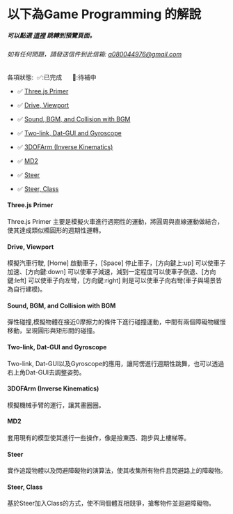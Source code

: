 # 以下為Game Programming 的解說
   ##### 可以點選 [這裡](https://yuyeh.github.io/GameProgramming/index.html) 跳轉到預覽頁面。
   ###### 如有任何問題，請發送信件到此信箱: a080044976@gmail.com

   各項狀態:&nbsp;&nbsp;✅:已完成&nbsp;&nbsp;&nbsp;&nbsp;&nbsp; 🔄:待補中

 * ✅ [Three.js Primer](https://yuyeh.github.io/GameProgramming/Thomas.html)

 * ✅ [Drive, Viewport](https://yuyeh.github.io/GameProgramming/Drive.html)

 * ✅ [Sound, BGM, and Collision with BGM](https://yuyeh.github.io/GameProgramming/GamePhysics.html)

 * ✅ [Two-link, Dat-GUI and Gyroscope](https://yuyeh.github.io/GameProgramming/KeyframeAnimation.html)

 * ✅ [3DOFArm (Inverse Kinematics)](https://yuyeh.github.io/GameProgramming/3DOFArm.html)

 * ✅ [MD2](https://yuyeh.github.io/GameProgramming/MD2.html)

 * ✅ [Steer](https://yuyeh.github.io/GameProgramming/hw6main.html)

 * ✅ [Steer, Class](https://yuyeh.github.io/GameProgramming/hw7helper/hw7main.html)

#### Three.js Primer

Three.js Primer 主要是模擬火車進行週期性的運動，將圓周與直線運動做結合，使其達成類似橢圓形的週期性運轉。


#### Drive, Viewport

模擬汽車行駛, [Home] 啟動車子，[Space] 停止車子，[方向鍵上:up] 可以使車子加速、[方向鍵:down] 可以使車子減速，減到一定程度可以使車子倒退、[方向鍵:left] 可以使車子向左彎，[方向鍵:right] 則是可以使車子向右彎(車子與場景皆為自行建模)。


#### Sound, BGM, and Collision with BGM

彈性碰撞,模擬物體在接近0摩擦力的條件下進行碰撞運動，中間有兩個障礙物緩慢移動，呈現圓形與矩形間的碰撞。

#### Two-link, Dat-GUI and Gyroscope

Two-link, Dat-GUI以及Gyroscope的應用，讓阿愣進行週期性跳舞，也可以透過右上角Dat-GUI去調整姿勢。

#### 3DOFArm (Inverse Kinematics)

模擬機械手臂的運行，讓其畫圈圈。

#### MD2

套用現有的模型使其進行一些操作，像是撿東西、跑步與上樓梯等。

#### Steer

實作追蹤物體以及閃避障礙物的演算法，使其收集所有物件且閃避路上的障礙物。

#### Steer, Class

基於Steer加入Class的方式，使不同個體互相競爭，搶奪物件並迴避障礙物。